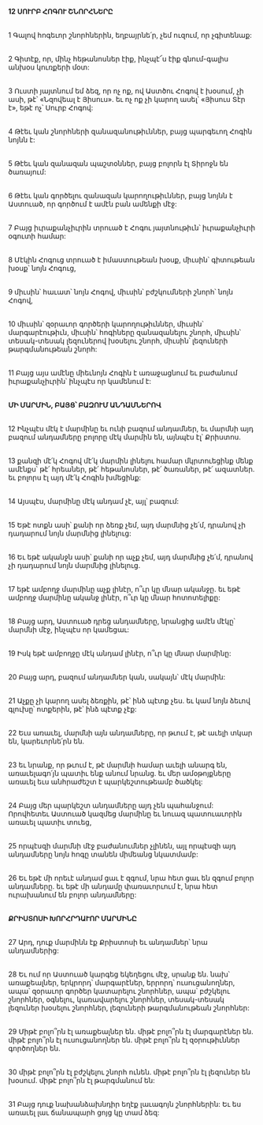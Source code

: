 **12 ՍՈՒՐԲ ՀՈԳՈՒ ՇՆՈՐՀՆԵՐԸ**

\
1 Գալով հոգեւոր շնորհներին, եղբայրնե՛ր, չեմ ուզում, որ չգիտենաք:

\
2 Գիտէք, որ, մինչ հեթանոսներ էիք, ինչպէ՜ս էիք գնում-գալիս անխօս կուռքերի մօտ:

\
3 Ուստի յայտնում եմ ձեզ, որ ոչ ոք, ով Աստծու Հոգով է խօսում, չի ասի, թէ՝ «Նզովեալ է Յիսուս». եւ ոչ ոք չի կարող ասել՝ «Յիսուս Տէր է», եթէ ոչ՝ Սուրբ Հոգով:

\
4 Թէեւ կան շնորհների զանազանութիւններ, բայց պարգեւող Հոգին նոյնն է:

\
5 Թէեւ կան զանազան պաշտօններ, բայց բոլորն էլ Տիրոջն են ծառայում:

\
6 Թէեւ կան գործելու զանազան կարողութիւններ, բայց նոյնն է Աստուած, որ գործում է ամէն բան ամենքի մէջ:

\
7 Բայց իւրաքանչիւրին տրուած է Հոգու յայտնութիւն՝ իւրաքանչիւրի օգուտի համար:

\
8 Մէկին Հոգուց տրուած է իմաստութեան խօսք, միւսին՝ գիտութեան խօսք՝ նոյն Հոգուց,

\
9 միւսին՝ հաւատ՝ նոյն Հոգով, միւսին՝ բժշկումների շնորհ՝ նոյն Հոգով,

\
10 միւսին՝ զօրաւոր գործերի կարողութիւններ, միւսին՝ մարգարէութիւն, միւսին՝ հոգիները զանազանելու շնորհ, միւսին՝ տեսակ-տեսակ լեզուներով խօսելու շնորհ, միւսին՝ լեզուների թարգմանութեան շնորհ:

\
11 Բայց այս ամէնը միեւնոյն Հոգին է առաջացնում եւ բաժանում իւրաքանչիւրին՝ ինչպէս որ կամենում է:

\
**ՄԻ ՄԱՐՄԻՆ, ԲԱՅՑ՝ ԲԱԶՈՒՄ ԱՆԴԱՄՆԵՐՈՎ**

\
12 Ինչպէս մէկ է մարմինը եւ ունի բազում անդամներ, եւ մարմնի այդ բազում անդամները բոլորը մէկ մարմին են, այնպէս էլ՝ Քրիստոս.

\
13 քանզի մէ՛կ Հոգով մէ՛կ մարմին լինելու համար մկրտուեցինք մենք ամէնքս՝ թէ՛ հրեաներ, թէ՛ հեթանոսներ, թէ՛ ծառաներ, թէ՛ ազատներ. եւ բոլորս էլ այդ մէ՛կ Հոգին խմեցինք:

\
14 Այսպէս, մարմինը մէկ անդամ չէ, այլ՝ բազում:

\
15 Եթէ ոտքն ասի՝ քանի որ ձեռք չեմ, այդ մարմնից չե՛մ, դրանով չի դադարում նոյն մարմնից լինելուց:

\
16 Եւ եթէ ականջն ասի՝ քանի որ աչք չեմ, այդ մարմնից չե՛մ, դրանով չի դադարում նոյն մարմնից լինելուց.

\
17 եթէ ամբողջ մարմինը աչք լինէր, ո՞ւր կը մնար ականջը. եւ եթէ ամբողջ մարմինը ականջ լինէր, ո՞ւր կը մնար հոտոտելիքը:

\
18 Բայց արդ, Աստուած դրեց անդամները, նրանցից ամէն մէկը՝ մարմնի մէջ, ինչպէս որ կամեցաւ:

\
19 Իսկ եթէ ամբողջը մէկ անդամ լինէր, ո՞ւր կը մնար մարմինը:

\
20 Բայց արդ, բազում անդամներ կան, սակայն՝ մէկ մարմին:

\
21 Աչքը չի կարող ասել ձեռքին, թէ՝ ինձ պէտք չես. եւ կամ նոյն ձեւով գլուխը՝ ոտքերին, թէ՝ ինձ պէտք չէք:

\
22 Եւս առաւել, մարմնի այն անդամները, որ թւում է, թէ աւելի տկար են, կարեւորնե՛րն են.

\
23 եւ նրանք, որ թւում է, թէ մարմնի համար աւելի անարգ են, առաւելագո՛յն պատիւ ենք անում նրանց. եւ մեր ամօթոյքները առաւել եւս անհրաժեշտ է պարկեշտութեամբ ծածկել:

\
24 Բայց մեր պարկեշտ անդամները այդ չեն պահանջում: Որովհետեւ Աստուած կազմեց մարմինը եւ նուազ պատուաւորին առաւել պատիւ տուեց,

\
25 որպէսզի մարմնի մէջ բաժանումներ չլինեն, այլ որպէսզի այդ անդամները նոյն հոգը տանեն միմեանց նկատմամբ:

\
26 Եւ եթէ մի որեւէ անդամ ցաւ է զգում, նրա հետ ցաւ են զգում բոլոր անդամները. եւ եթէ մի անդամը փառաւորւում է, նրա հետ ուրախանում են բոլոր անդամները:

\
**ՔՐԻՍՏՈՍԻ ԽՈՐՀՐԴԱՒՈՐ ՄԱՐՄԻՆԸ**

\
27 Արդ, դուք մարմինն էք Քրիստոսի եւ անդամներ՝ նրա անդամներից:

\
28 Եւ ում որ Աստուած կարգեց եկեղեցու մէջ, սրանք են. նախ՝ առաքեալներ, երկրորդ՝ մարգարէներ, երրորդ՝ ուսուցանողներ, ապա՝ զօրաւոր գործեր կատարելու շնորհներ, ապա՝ բժշկելու շնորհներ, օգնելու, կառավարելու շնորհներ, տեսակ-տեսակ լեզուներ խօսելու շնորհներ, լեզուների թարգմանութեան շնորհներ:

\
29 Միթէ բոլո՞րն էլ առաքեալներ են. միթէ բոլո՞րն էլ մարգարէներ են. միթէ բոլո՞րն էլ ուսուցանողներ են. միթէ բոլո՞րն էլ զօրութիւններ գործողներ են.

\
30 միթէ բոլո՞րն էլ բժշկելու շնորհ ունեն. միթէ բոլո՞րն էլ լեզուներ են խօսում. միթէ բոլո՞րն էլ թարգմանում են:

\
31 Բայց դուք նախանձախնդիր եղէք լաւագոյն շնորհներին: Եւ ես առաւել լաւ ճանապարհ ցոյց կը տամ ձեզ:
